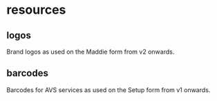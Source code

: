 # resources
## logos
Brand logos as used on the Maddie form from v2 onwards.
## barcodes
Barcodes for AVS services as used on the Setup form from v1 onwards.
